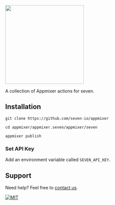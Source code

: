 <img src="https://www.seven.io/wp-content/uploads/Logo.svg" width="250" />

A collection of Appmixer actions for seven.

## Installation

```shell
git clone https://github.com/seven-io/appmixer
```

```shell
cd appmixer/appmixer.seven/appmixer/seven
```

```shell
appmixer publish
```

### Set API Key

Add an environment variable called `SEVEN_API_KEY`.

## Support

Need help? Feel free to [contact us](https://www.seven.io/en/company/contact).

[![MIT](https://img.shields.io/badge/License-MIT-teal.svg)](LICENSE)
